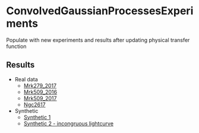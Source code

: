 # ConvolvedGaussianProcessesExperiments

Populate with new experiments and results after updating physical transfer function

## Results
- Real data
  - [Mrk279_2017](Mrk279_2017.md)
  - [Mrk509_2016](Mrk509_2016.md)
  - [Mrk509_2017](Mrk509_2017.md)
  - [Ngc2617](Ngc2617.md)
- Synthetic
  - [Synthetic 1](Synthetic1.md)
  - [Synthetic 2 - incongruous lightcurve](Synthetic2.md)

